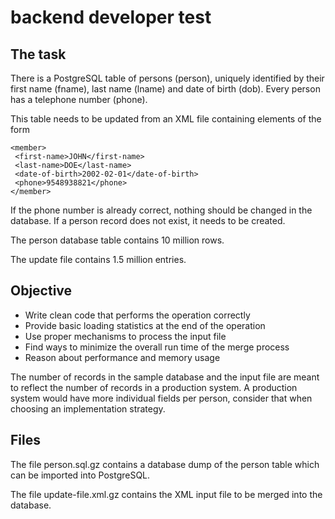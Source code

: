 <!--  -DDB_USER=hans -DDB_PASSWORD=hans
/Users/Chaklader/Documents/My Projects/DatabaseUpdater/src/test/resources/test_data.xml
-->


# backend developer test

## The task

There is a PostgreSQL table of persons (person), uniquely identified
by their first name (fname), last name (lname) and date of birth
(dob).  Every person has a telephone number (phone).

This table needs to be updated from an XML file containing elements of
the form

```
<member>
 <first-name>JOHN</first-name>
 <last-name>DOE</last-name>
 <date-of-birth>2002-02-01</date-of-birth>
 <phone>9548938821</phone>
</member>
```

If the phone number is already correct, nothing should be changed in
the database.  If a person record does not exist, it needs to be
created.

The person database table contains 10 million rows.

The update file contains 1.5 million entries.

## Objective

 - Write clean code that performs the operation correctly
 - Provide basic loading statistics at the end of the operation
 - Use proper mechanisms to process the input file
 - Find ways to minimize the overall run time of the merge process
 - Reason about performance and memory usage

The number of records in the sample database and the input file are
meant to reflect the number of records in a production system.  A
production system would have more individual fields per person,
consider that when choosing an implementation strategy.

## Files

The file person.sql.gz contains a database dump of the person table
which can be imported into PostgreSQL.

The file update-file.xml.gz contains the XML input file to be merged
into the database.





